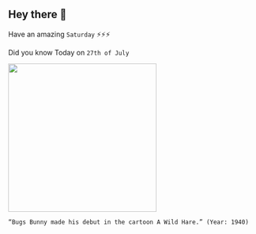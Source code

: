 ## Hey there 👋
Have an amazing `Saturday` ⚡⚡⚡

Did you know Today on `27th of July`
 
 [<img src="https://4rfnv3jdfte8qj2229aqgj4h-wpengine.netdna-ssl.com/wp-content/uploads/2019/07/17877720_web1_190727-SNE-BugsBunnyTurns79-FLARE2.jpg" width="300" />](http://www.findingdulcinea.com/news/on-this-day/July-August-08/On-this-Day--Bugs-Bunny-Makes-Debut.html#:~:text=On%20July%2027%2C%201940%2C%20Bugs,the%20Warner%20Brothers'%20cartoon%20rabbit.) 
 ```
“Bugs Bunny made his debut in the cartoon A Wild Hare.” (Year: 1940)
```
